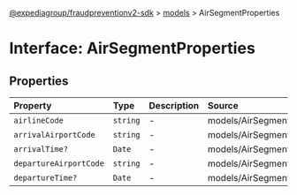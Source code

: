 [@expediagroup/fraudpreventionv2-sdk](../../index.md) > [models](../index.md) > AirSegmentProperties

# Interface: AirSegmentProperties

## Properties

| Property | Type | Description | Source |
| :------ | :------ | :------ | :------ |
| `airlineCode` | `string` | - | models/AirSegment.ts:61 |
| `arrivalAirportCode` | `string` | - | models/AirSegment.ts:63 |
| `arrivalTime?` | `Date` | - | models/AirSegment.ts:65 |
| `departureAirportCode` | `string` | - | models/AirSegment.ts:62 |
| `departureTime?` | `Date` | - | models/AirSegment.ts:64 |
